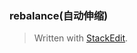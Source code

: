 ### rebalance(自动伸缩)




> Written with [StackEdit](https://stackedit.io/).
<!--stackedit_data:
eyJoaXN0b3J5IjpbLTE4MjI5MTA0Ml19
-->